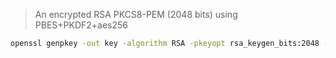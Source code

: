 > An encrypted RSA PKCS8-PEM (2048 bits) using PBES+PKDF2+aes256

```sh
openssl genpkey -out key -algorithm RSA -pkeyopt rsa_keygen_bits:2048 -aes-256-cbc -pass pass:password
```
